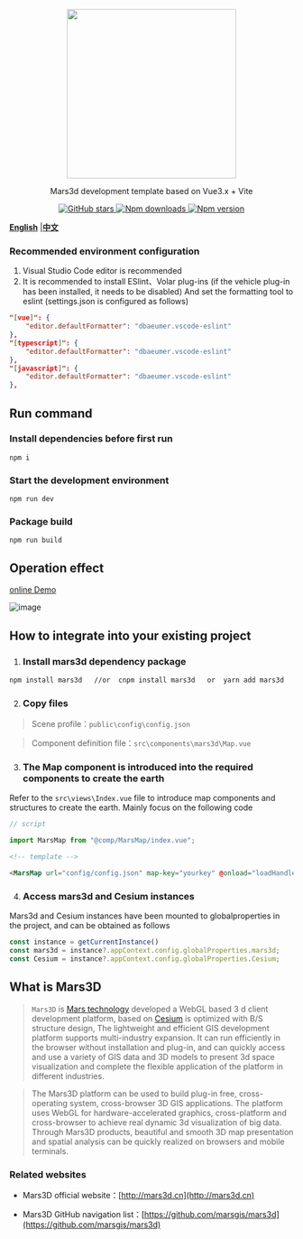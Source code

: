 <p align="center">
<img src="https://mars3d.cn/logo.png" width="300px" />
</p>

<p align="center">Mars3d development template based on Vue3.x + Vite </p>


<p align="center">
<a target="_black" href="https://github.com/marsgis/mars3d">
<img alt="GitHub stars" src="https://img.shields.io/github/stars/marsgis/mars3d?style=flat&logo=github">
</a>
<a target="_black" href="https://www.npmjs.com/package/mars3d">
<img alt="Npm downloads" src="https://img.shields.io/npm/dt/mars3d?style=flat&logo=npm">
</a>
<a target="_black" href="https://www.npmjs.com/package/mars3d">
<img alt="Npm version" src="https://img.shields.io/npm/v/mars3d.svg?style=flat&logo=npm&label=version"/>
</a>
</p>

 [**English**](./README_EN.md) |[**中文**](./README.md) 


### Recommended environment configuration

1. Visual Studio Code editor is recommended
2. It is recommended to install ESlint、Volar plug-ins (if the vehicle plug-in has been installed, it needs to be disabled) And set the formatting tool to eslint (settings.json is configured as follows)

```json
"[vue]": {
    "editor.defaultFormatter": "dbaeumer.vscode-eslint"
},
"[typescript]": {
    "editor.defaultFormatter": "dbaeumer.vscode-eslint"
},
"[javascript]": {
    "editor.defaultFormatter": "dbaeumer.vscode-eslint"
},
```

## Run command

### Install dependencies before first run

```
npm i
```

### Start the development environment

```
npm run dev
```

### Package build

```
npm run build
```

## Operation effect 
 [online Demo](http://mars3d.cn/project/vue-template/)  

 ![image](https://mars3d.cn/project/vue-template/screenshot.jpg)


## How to integrate into your existing project
 
1. ### Install mars3d dependency package
```bash
npm install mars3d   //or  cnpm install mars3d   or  yarn add mars3d
```

2. ### Copy files
 > Scene profile：`public\config\config.json`

 > Component definition file：`src\components\mars3d\Map.vue`

3. ### The Map component is introduced into the required components to create the earth

 Refer to the `src\views\Index.vue` file to introduce map components and structures to create the earth. Mainly focus on the following code

```javascript
// script

import MarsMap from "@comp/MarsMap/index.vue";
```

```html
<!-- template -->

<MarsMap url="config/config.json" map-key="yourkey" @onload="loadHandler" />
```

4. ### Access mars3d and Cesium instances

Mars3d and Cesium instances have been mounted to globalproperties in the project, and can be obtained as follows

```javascript
const instance = getCurrentInstance()
const mars3d = instance?.appContext.config.globalProperties.mars3d;
const Cesium = instance?.appContext.config.globalProperties.Cesium;
```


## What is Mars3D
>  `Mars3D` is [Mars technology](http://marsgis.cn/) developed a WebGL based 3 d client development platform, based on [Cesium](https://cesium.com/cesiumjs/) is optimized with B/S structure design, The lightweight and efficient GIS development platform supports multi-industry expansion. It can run efficiently in the browser without installation and plug-in, and can quickly access and use a variety of GIS data and 3D models to present 3d space visualization and complete the flexible application of the platform in different industries.

 > The Mars3D platform can be used to build plug-in free, cross-operating system, cross-browser 3D GIS applications. The platform uses WebGL for hardware-accelerated graphics, cross-platform and cross-browser to achieve real dynamic 3d visualization of big data. Through Mars3D products, beautiful and smooth 3D map presentation and spatial analysis can be quickly realized on browsers and mobile terminals.

### Related websites
- Mars3D official website：[http://mars3d.cn](http://mars3d.cn)  

- Mars3D GitHub navigation list：[https://github.com/marsgis/mars3d](https://github.com/marsgis/mars3d)

 


